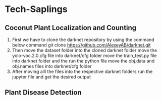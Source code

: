 # Tech-Saplings

## Coconut Plant Localization and Counting 
1) First we have to clone the darknet repository by using the command below command
   git clone https://github.com/AlexeyAB/darknet.git
2) Then move the dataset folder into the cloned darknet folder
   move the yolo-voc.2.0.cfg file into darknet/cfg folder
   move the train_test.py file into darknet folder and the run the python file
   move the obj.data and obj.names files into darknet/cfg folder
3) After moving alll the files into the respective darknet folders run the jupyter file and get the desired output



## Plant Disease Detection
